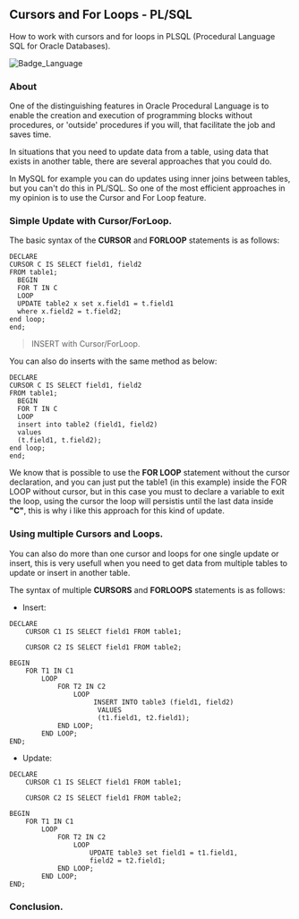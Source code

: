 ## Cursors and For Loops - PL/SQL
How to work with cursors and for loops in PLSQL (Procedural Language SQL for Oracle Databases).

![Badge_Language](https://img.shields.io/badge/Language-PLSQL-brightgreen)

### About

One of the distinguishing features in Oracle Procedural Language is to enable the creation and execution of programming blocks without procedures, or 'outside' procedures if you will, that facilitate the job and saves time.

In situations that you need to update data from a table, using data that exists in another table, there are several approaches that you could do.

In MySQL for example you can do updates using inner joins between tables, but you can't do this in PL/SQL. So one of the most efficient approaches in my opinion is to use the Cursor and For Loop feature.

### Simple Update with Cursor/ForLoop.

The basic syntax of the **CURSOR** and **FORLOOP** statements is as follows:

```
DECLARE 
CURSOR C IS SELECT field1, field2
FROM table1;	  
  BEGIN
  FOR T IN C
  LOOP
  UPDATE table2 x set x.field1 = t.field1
  where x.field2 = t.field2;       
end loop;
end;
```

> INSERT with Cursor/ForLoop.

You can also do inserts with the same method as below:

```
DECLARE 
CURSOR C IS SELECT field1, field2
FROM table1;	  
  BEGIN
  FOR T IN C
  LOOP
  insert into table2 (field1, field2) 
  values 
  (t.field1, t.field2);
end loop;
end;
```
We know that is possible to use the **FOR LOOP** statement without the cursor declaration, and you can just put the table1 (in this example) inside the FOR LOOP without cursor, but in this case you must to declare a variable to exit the loop, using the cursor the loop will persistis until the last data inside **"C"**, this is why i like this approach for this kind of update.

### Using multiple Cursors and Loops.

You can also do more than one cursor and loops for one single update or insert, this is very usefull when you need to get data from multiple tables to update or insert in another table.

The syntax of multiple **CURSORS** and **FORLOOPS** statements is as follows:

- Insert:
```
DECLARE 
	CURSOR C1 IS SELECT field1 FROM table1; 
	
	CURSOR C2 IS SELECT field1 FROM table2;

BEGIN
	FOR T1 IN C1 
		LOOP
			FOR T2 IN C2 
				LOOP
					 INSERT INTO table3 (field1, field2) 
					  VALUES 
					  (t1.field1, t2.field1); 						 					  
			END LOOP;
		END LOOP;
END;
```

- Update:
```
DECLARE 
	CURSOR C1 IS SELECT field1 FROM table1; 
	
	CURSOR C2 IS SELECT field1 FROM table2;

BEGIN
	FOR T1 IN C1 
		LOOP
			FOR T2 IN C2 
				LOOP
                    UPDATE table3 set field1 = t1.field1,
                    field2 = t2.field1;						 					  
			END LOOP;
		END LOOP;
END;
```

### Conclusion.

